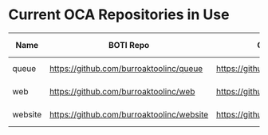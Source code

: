 # Current OCA Repositories in Use

Name | BOTI Repo | OCA Repo | Last Sync 
--- | --- | --- | ---
queue | https://github.com/burroaktoolinc/queue | https://github.com/OCA/queue | 2023-03-14
web | https://github.com/burroaktoolinc/web | https://github.com/OCA/web | 2023-03-14
website | https://github.com/burroaktoolinc/website | https://github.com/OCA/website | 2023-03-14